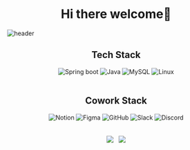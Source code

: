 <h1 align="center">Hi there welcome👋</h1>

![header](https://capsule-render.vercel.app/api?type=wave&color=auto&height=300&section=header&text=Yeeun%20Choi&fontSize=90)

<h2 align="center">Tech Stack</h2>
<div align="center">
  <img alt="Spring boot" src="https://img.shields.io/badge/SpringBoot-6DB33F.svg?&style=for-the-badge&logo=SpringBoot&logoColor=white"/>
  <img alt="Java" src="https://img.shields.io/badge/java-007396.svg?&style=for-the-badge&logo=Java&logoColor=white"/> 
  <img alt="MySQL" src="https://img.shields.io/badge/MySQL-4479A1.svg?&style=for-the-badge&logo=MySQL&logoColor=white"/> 
  <img alt="Linux" src="https://img.shields.io/badge/Linux-FCC624.svg?&style=for-the-badge&logo=Linux&logoColor=black"/>
</div></br>

<h2 align="center">Cowork Stack</h2>
<div align="center"> 
<img alt="Notion" src="https://img.shields.io/badge/Notion-000000.svg?&style=for-the-badge&logo=Notion&logoColor=white"/>
<img alt="Figma" src="https://img.shields.io/badge/Figma-F24E1E.svg?&style=for-the-badge&logo=Figma&logoColor=white"/>
<img alt="GitHub" src="https://img.shields.io/badge/GitHub-181717.svg?&style=for-the-badge&logo=GitHub&logoColor=white"/>
<img alt="Slack" src="https://img.shields.io/badge/Slack-4A154B.svg?&style=for-the-badge&logo=Slack&logoColor=white"/>
<img alt="Discord" src="https://img.shields.io/badge/Discord-5865F2.svg?&style=for-the-badge&logo=Discord&logoColor=white"/>
</div></br>

</br>
<div align="center">
  <img src="https://github-readme-stats.vercel.app/api/top-langs/?username=choiyeeun1010&langs_count=8" />&nbsp&nbsp
  <img src="https://github-readme-stats.vercel.app/api?username=choiyeeun1010" />
</div>

